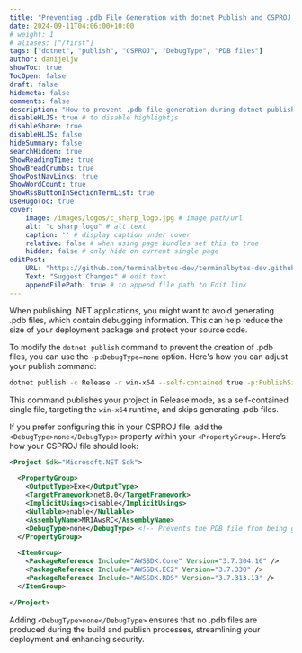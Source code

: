 ```yaml
---
title: "Preventing .pdb File Generation with dotnet Publish and CSPROJ Configuration"
date: 2024-09-11T04:06:00+10:00
# weight: 1
# aliases: ["/first"]
tags: ["dotnet", "publish", "CSPROJ", "DebugType", "PDB files"]
author: danijeljw
showToc: true
TocOpen: false
draft: false
hidemeta: false
comments: false
description: "How to prevent .pdb file generation during dotnet publish using the DebugType option"
disableHLJS: true # to disable highlightjs
disableShare: true
disableHLJS: false
hideSummary: false
searchHidden: true
ShowReadingTime: true
ShowBreadCrumbs: true
ShowPostNavLinks: true
ShowWordCount: true
ShowRssButtonInSectionTermList: true
UseHugoToc: true
cover:
    image: /images/logos/c_sharp_logo.jpg # image path/url
    alt: "c sharp logo" # alt text
    caption: '' # display caption under cover
    relative: false # when using page bundles set this to true
    hidden: false # only hide on current single page
editPost:
    URL: "https://github.com/terminalbytes-dev/terminalbytes-dev.github.io/tree/main/content"
    Text: "Suggest Changes" # edit text
    appendFilePath: true # to append file path to Edit link
---
```


When publishing .NET applications, you might want to avoid generating .pdb files, which contain debugging information. This can help reduce the size of your deployment package and protect your source code.

To modify the `dotnet publish` command to prevent the creation of .pdb files, you can use the `-p:DebugType=none` option. Here's how you can adjust your publish command:

```bash
dotnet publish -c Release -r win-x64 --self-contained true -p:PublishSingleFile=true -p:DebugType=none
```

This command publishes your project in Release mode, as a self-contained single file, targeting the `win-x64` runtime, and skips generating .pdb files.

If you prefer configuring this in your CSPROJ file, add the `<DebugType>none</DebugType>` property within your `<PropertyGroup>`. Here’s how your CSPROJ file should look:

```xml
<Project Sdk="Microsoft.NET.Sdk">

  <PropertyGroup>
    <OutputType>Exe</OutputType>
    <TargetFramework>net8.0</TargetFramework>
    <ImplicitUsings>disable</ImplicitUsings>
    <Nullable>enable</Nullable>
    <AssemblyName>MRIAwsRC</AssemblyName>
    <DebugType>none</DebugType> <!-- Prevents the PDB file from being generated -->
  </PropertyGroup>

  <ItemGroup>
    <PackageReference Include="AWSSDK.Core" Version="3.7.304.16" />
    <PackageReference Include="AWSSDK.EC2" Version="3.7.330" />
    <PackageReference Include="AWSSDK.RDS" Version="3.7.313.13" />
  </ItemGroup>

</Project>
```

Adding `<DebugType>none</DebugType>` ensures that no .pdb files are produced during the build and publish processes, streamlining your deployment and enhancing security.